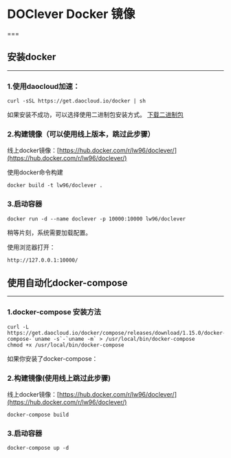 # DOClever Docker 镜像
===

## 安装docker
---

### 1.使用daocloud加速：

```
curl -sSL https://get.daocloud.io/docker | sh
```

如果安装不成功，可以选择使用二进制包安装方式。 [下载二进制包](https://get.daocloud.io/docker/builds)

### 2.构建镜像（可以使用线上版本，跳过此步骤）

线上docker镜像：[https://hub.docker.com/r/lw96/doclever/](https://hub.docker.com/r/lw96/doclever/)

使用docker命令构建

```
docker build -t lw96/doclever .
```

### 3.启动容器

```
docker run -d --name doclever -p 10000:10000 lw96/doclever
```

稍等片刻，系统需要加载配置。

使用浏览器打开：

```
http://127.0.0.1:10000/
```

## 使用自动化docker-compose
---

### 1.docker-compose 安装方法

```
curl -L https://get.daocloud.io/docker/compose/releases/download/1.15.0/docker-compose-`uname -s`-`uname -m` > /usr/local/bin/docker-compose
chmod +x /usr/local/bin/docker-compose
```

如果你安装了docker-compose：

### 2.构建镜像(使用线上跳过此步骤)

线上docker镜像：[https://hub.docker.com/r/lw96/doclever/](https://hub.docker.com/r/lw96/doclever/)

```
docker-compose build
```

### 3.启动容器

```
docker-compose up -d
```

